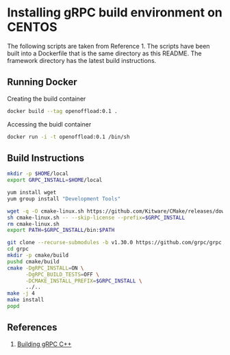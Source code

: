 # Installing gRPC build environment on CENTOS

The following scripts are taken from Reference 1. The scripts have been built into a Dockerfile that is the same directory as this README.
The framework directory has the latest build instructions.

## Running Docker

Creating the build container

```bash
docker build --tag openoffload:0.1 .
```

Accessing the buidl container

```bash
docker run -i -t openoffload:0.1 /bin/sh
```

## Build Instructions

```bash
mkdir -p $HOME/local
export GRPC_INSTALL=$HOME/local
```

```bash
yum install wget
yum group install "Development Tools"
```

```bash
wget -q -O cmake-linux.sh https://github.com/Kitware/CMake/releases/download/v3.17.0/cmake-3.17.0-Linux-x86_64.sh
sh cmake-linux.sh -- --skip-license --prefix=$GRPC_INSTALL
rm cmake-linux.sh
export PATH=$GRPC_INSTALL/bin:$PATH
```

```bash
git clone --recurse-submodules -b v1.30.0 https://github.com/grpc/grpc
cd grpc
mkdir -p cmake/build
pushd cmake/build
cmake -DgRPC_INSTALL=ON \
      -DgRPC_BUILD_TESTS=OFF \
      -DCMAKE_INSTALL_PREFIX=$GRPC_INSTALL \
      ../..
make -j 4
make install
popd
```

## References

1. [Building gRPC C++](https://grpc.io/docs/languages/cpp/quickstart/)
